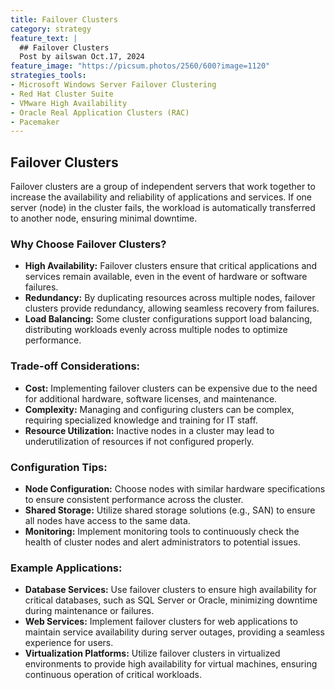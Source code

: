 ```yaml
---
title: Failover Clusters
category: strategy
feature_text: |
  ## Failover Clusters
  Post by ailswan Oct.17, 2024
feature_image: "https://picsum.photos/2560/600?image=1120"
strategies_tools:
- Microsoft Windows Server Failover Clustering
- Red Hat Cluster Suite
- VMware High Availability
- Oracle Real Application Clusters (RAC)
- Pacemaker
---
```

## Failover Clusters
Failover clusters are a group of independent servers that work together to increase the availability and reliability of applications and services. If one server (node) in the cluster fails, the workload is automatically transferred to another node, ensuring minimal downtime.

### Why Choose Failover Clusters?
- **High Availability:** Failover clusters ensure that critical applications and services remain available, even in the event of hardware or software failures.
- **Redundancy:** By duplicating resources across multiple nodes, failover clusters provide redundancy, allowing seamless recovery from failures.
- **Load Balancing:** Some cluster configurations support load balancing, distributing workloads evenly across multiple nodes to optimize performance.

### Trade-off Considerations:
- **Cost:** Implementing failover clusters can be expensive due to the need for additional hardware, software licenses, and maintenance.
- **Complexity:** Managing and configuring clusters can be complex, requiring specialized knowledge and training for IT staff.
- **Resource Utilization:** Inactive nodes in a cluster may lead to underutilization of resources if not configured properly.

### Configuration Tips:
- **Node Configuration:** Choose nodes with similar hardware specifications to ensure consistent performance across the cluster.
- **Shared Storage:** Utilize shared storage solutions (e.g., SAN) to ensure all nodes have access to the same data.
- **Monitoring:** Implement monitoring tools to continuously check the health of cluster nodes and alert administrators to potential issues.

### Example Applications:
- **Database Services:** Use failover clusters to ensure high availability for critical databases, such as SQL Server or Oracle, minimizing downtime during maintenance or failures.
- **Web Services:** Implement failover clusters for web applications to maintain service availability during server outages, providing a seamless experience for users.
- **Virtualization Platforms:** Utilize failover clusters in virtualized environments to provide high availability for virtual machines, ensuring continuous operation of critical workloads.

